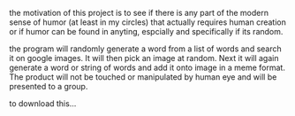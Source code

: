the motivation of this project is to see if there is any part of the modern sense of humor (at least in my circles) that actually requires human creation or if humor can be found in anyting, espcially and specifically if its random.

the program will randomly generate a word from a list of words and search it on google images. It will then pick an image at random. Next it will again generate a word or string of words and add it onto image in a meme format. The product will not be touched or manipulated by human eye and will be presented to a group.

to download this...